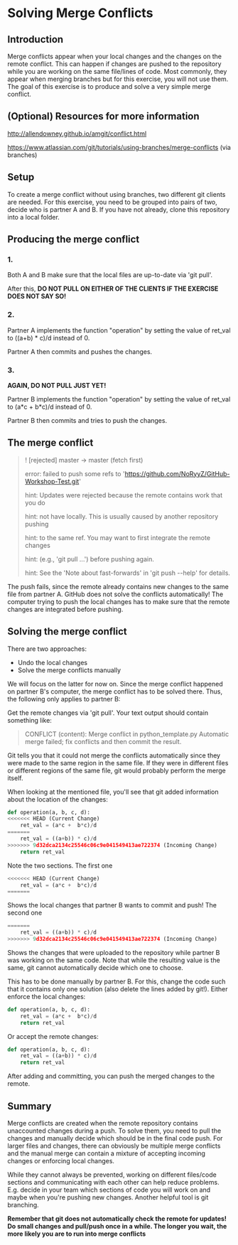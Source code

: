 # Solving Merge Conflicts

## Introduction

Merge conflicts appear when your local changes and the changes on the remote conflict.
This can happen if changes are pushed to the repository while you are working on the same file/lines of code.
Most commonly, they appear when merging branches but for this exercise, you will not use them.
The goal of this exercise is to produce and solve a very simple merge conflict.

## (Optional) Resources for more information

http://allendowney.github.io/amgit/conflict.html

https://www.atlassian.com/git/tutorials/using-branches/merge-conflicts (via branches)

## Setup

To create a merge conflict without using branches, two different git clients are needed.
For this exercise, you need to be grouped into pairs of two, decide who is partner A and B.
If you have not already, clone this repository into a local folder.

## Producing the merge conflict

### 1.

Both A and B make sure that the local files are up-to-date via 'git pull'.

After this, **DO NOT PULL ON EITHER OF THE CLIENTS IF THE EXERCISE DOES NOT SAY SO!**

### 2.

Partner A implements the function "operation" by setting the value of ret_val to ((a+b) * c)/d instead of 0.

Partner A then commits and pushes the changes.

### 3.
**AGAIN, DO NOT PULL JUST YET!**

Partner B implements the function "operation" by setting the value of ret_val to (a\*c +  b\*c)/d instead of 0.

Partner B then commits and tries to push the changes.

## The merge conflict

> ! [rejected]        master -> master (fetch first)
> 
>error: failed to push some refs to 'https://github.com/NoRyyZ/GitHub-Workshop-Test.git'
>
>hint: Updates were rejected because the remote contains work that you do
>
>hint: not have locally. This is usually caused by another repository pushing
>
>hint: to the same ref. You may want to first integrate the remote changes
>
>hint: (e.g., 'git pull ...') before pushing again.
>
>hint: See the 'Note about fast-forwards' in 'git push --help' for details.

The push fails, since the remote already contains new changes to the same file from partner A.
GitHub does not solve the conflicts automatically!
The computer trying to push the local changes has to make sure that the remote changes are integrated before pushing.

## Solving the merge conflict

There are two approaches:

- Undo the local changes
- Solve the merge conflicts manually

We will focus on the latter for now on.
Since the merge conflict happened on partner B's computer, the merge conflict has to be solved there.
Thus, the following only applies to partner B:

Get the remote changes via 'git pull'. Your text output should contain something like:

> CONFLICT (content): Merge conflict in python_template.py
> Automatic merge failed; fix conflicts and then commit the result.

Git tells you that it could not merge the conflicts automatically since they were made to the same region in the same file.
If they were in different files or different regions of the same file, git would probably perform the merge itself.

When looking at the mentioned file, you'll see that git added information about the location of the changes:

```py
def operation(a, b, c, d):
<<<<<<< HEAD (Current Change)
    ret_val = (a*c +  b*c)/d
=======
    ret_val = ((a+b)) * c)/d
>>>>>>> 9d32dca2134c25546c06c9e041549413ae722374 (Incoming Change)
    return ret_val
```

Note the two sections. The first one

```py
<<<<<<< HEAD (Current Change)
    ret_val = (a*c +  b*c)/d
=======
```

Shows the local changes that partner B wants to commit and push! The second one

```py
=======
    ret_val = ((a+b)) * c)/d
>>>>>>> 9d32dca2134c25546c06c9e041549413ae722374 (Incoming Change)
```

Shows the changes that were uploaded to the repository while partner B was working on the same code.
Note that while the resulting value is the same, git cannot automatically decide which one to choose.

This has to be done manually by partner B.
For this, change the code such that it contains only one solution (also delete the lines added by git!).
Either enforce the local changes:

```py
def operation(a, b, c, d):
    ret_val = (a*c +  b*c)/d
    return ret_val
```

Or accept the remote changes:

```py
def operation(a, b, c, d):
    ret_val = ((a+b)) * c)/d
    return ret_val
```

After adding and committing, you can push the merged changes to the remote.

## Summary

Merge conflicts are created when the remote repository contains unaccounted changes during a push.
To solve them, you need to pull the changes and manually decide which should be in the final code push.
For larger files and changes, there can obviously be multiple merge conflicts and the manual merge can contain a mixture of accepting incoming changes or enforcing local changes.

While they cannot always be prevented, working on different files/code sections and communicating with each other can help reduce problems.
E.g. decide in your team which sections of code you will work on and maybe when you're pushing new changes.
Another helpful tool is git branching.

**Remember that git does not automatically check the remote for updates! Do small changes and pull/push once in a while. The longer you wait, the more likely you are to run into merge conflicts**